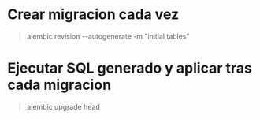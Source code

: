 # Crear migracion cada vez
> alembic revision --autogenerate -m "initial tables"

# Ejecutar SQL generado y aplicar tras cada migracion
> alembic upgrade head